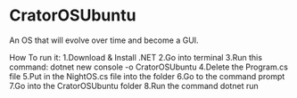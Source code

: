 # CratorOSUbuntu
An OS that will evolve over time and become a GUI.


How To run it:
1.Download & Install .NET
2.Go into terminal
3.Run this command: dotnet new console -o CratorOSUbuntu
4.Delete the Program.cs file
5.Put in the NightOS.cs file into the folder
6.Go to the command prompt
7.Go into the CratorOSUbuntu folder
8.Run the command dotnet run

